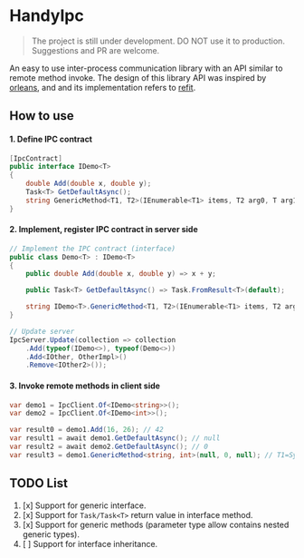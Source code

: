 # HandyIpc

> The project is still under development. DO NOT use it to production. Suggestions and PR are welcome.

An easy to use inter-process communication library with an API similar to remote method invoke. The design of this library API was inspired by [orleans](https://github.com/dotnet/orleans), and and its implementation refers to [refit](https://github.com/reactiveui/refit).

## How to use

#### 1. Define IPC contract

```csharp
[IpcContract]
public interface IDemo<T>
{
    double Add(double x, double y);
    Task<T> GetDefaultAsync();
    string GenericMethod<T1, T2>(IEnumerable<T1> items, T2 arg0, T arg1);
}
```

#### 2. Implement, register IPC contract in server side

```csharp
// Implement the IPC contract (interface)
public class Demo<T> : IDemo<T>
{
    public double Add(double x, double y) => x + y;

    public Task<T> GetDefaultAsync() => Task.FromResult<T>(default);

    string IDemo<T>.GenericMethod<T1, T2>(IEnumerable<T1> items, T2 arg0, T arg1) => $"T1={typeof(T1)}, T2={typeof(T2)}";
}
```

```csharp
// Update server
IpcServer.Update(collection => collection
    .Add(typeof(IDemo<>), typeof(Demo<>))
    .Add<IOther, OtherImpl>()
    .Remove<IOther2>());
```

#### 3. Invoke remote methods in client side

```csharp
var demo1 = IpcClient.Of<IDemo<string>>();
var demo2 = IpcClient.Of<IDemo<int>>();

var result0 = demo1.Add(16, 26); // 42
var result1 = await demo1.GetDefaultAsync(); // null
var result2 = await demo2.GetDefaultAsync(); // 0
var result3 = demo1.GenericMethod<string, int>(null, 0, null); // T1=System.String, T2=System.Int32
```

## TODO List

1. [x] Support for generic interface.
2. [x] Support for `Task/Task<T>` return value in interface method.
3. [x] Support for generic methods (parameter type allow contains nested generic types).
4. [ ] Support for interface inheritance.
